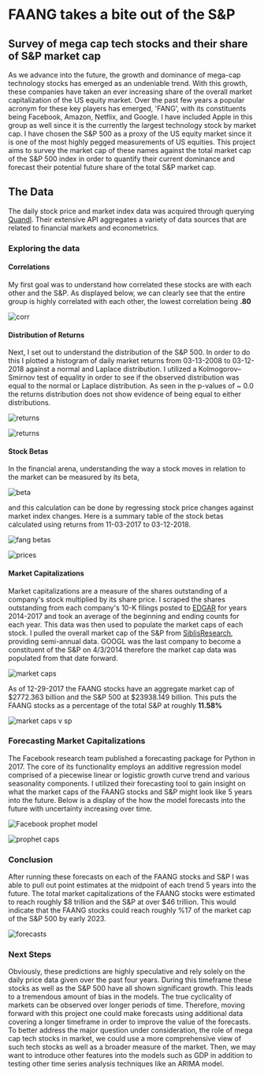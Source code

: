 # FAANG takes a bite out of the S&P
## Survey of mega cap tech stocks and their share of S&amp;P market cap

  As we advance into the future, the growth and dominance of mega-cap technology stocks has emerged as an undeniable trend. With this growth,  these companies have taken an ever increasing share of the overall market capitalization of the US equity market. Over the past few years a popular acronym for these key players has emerged, 'FANG', with its constituents being Facebook, Amazon, Netflix, and Google. I have included Apple in this group as well since it is the currently the largest technology stock by market cap. I have chosen the S&P 500 as a proxy of the US equity market since it is one of the most highly pegged measurements of US equities. This project aims to survey the market cap of these names against the total market cap of the S&P 500 index in order to quantify their current dominance and forecast their potential future share of the total S&P market cap.

## The Data
  The daily stock price and market index data was acquired through querying [Quandl](www.quandl.com). Their extensive API aggregates a variety of data sources that are related to financial markets and econometrics.  
### Exploring the data

#### Correlations
  My first goal was to understand how correlated these stocks are with each other and the S&P. As displayed below, we can clearly see that the entire group is highly correlated with each other, the lowest correlation being **.80**

  ![corr](/images/correlation.png)
#### Distribution of Returns
  Next, I set out to understand the distribution of the S&P 500. In order to do this I plotted a histogram of daily market returns from 03-13-2008 to 03-12-2018 against a normal and Laplace distribution. I utilized a Kolmogorov–Smirnov test of equality in order to see if the observed distribution was equal to the normal or Laplace distribution. As seen in the p-values of ~ 0.0 the returns distribution does not show evidence of being equal to either distributions.  

  ![returns](/images/normal1.png)

  ![returns](/images/laplace1.png)

#### Stock Betas
  In the financial arena, understanding the way a stock moves in relation to the market can be measured by its beta,

  ![beta](/images/beta.svg)

  and this calculation can be done by regressing stock price changes against market index changes. Here is a summary table of the stock betas calculated using returns from 11-03-2017 to 03-12-2018.

  ![fang betas](/images/fangbetas.png)

  ![prices](/images/prices.png)

#### Market Capitalizations
  Market capitalizations are a measure of the shares outstanding of a company's stock multiplied by its share price. I scraped the shares outstanding from each company's 10-K filings posted to [EDGAR](https://www.sec.gov/edgar/searchedgar/companysearch.html) for years 2014-2017 and took an average of the beginning and ending counts for each year. This data was then used to populate the market caps of each stock. I pulled the overall market cap of the S&P from [SiblisResearch](http://siblisresearch.com/data/total-market-cap-sp-500/), providing semi-annual data. GOOGL was the last company to become a constituent of the S&P on 4/3/2014 therefore the market cap data was populated from that date forward.

  ![market caps](/images/fangcaps.png)

  As of 12-29-2017 the FAANG stocks have an aggregate market cap of $2772.363 billion and the S&P 500 at $23938.149 billion. This puts the FAANG stocks as a percentage of the total S&P at roughly **11.58%**

  ![market caps v sp](/images/fangbar.png)

### Forecasting Market Capitalizations

  The Facebook research team published a forecasting package for Python in 2017. The core of its functionality employs an additive regression model comprised of a piecewise linear or logistic growth curve trend and various seasonality components. I utilized their forecasting tool to gain insight on what the market caps of the FAANG stocks and S&P might look like 5 years into the future. Below is a display of the how the model forecasts into the future with uncertainty increasing over time.

  ![Facebook prophet model](/images/fbprophet.png)

  ![prophet caps](/images/fangproph.png)



### Conclusion
  After running these forecasts on each of the FAANG stocks and S&P I was able to pull out point estimates at the midpoint of each trend 5 years into the future. The total market capitalizations of the FAANG stocks were estimated to reach roughly $8 trillion and the S&P at over $46 trillion. This would indicate that the FAANG stocks could reach roughly %17 of the market cap of the S&P 500 by early 2023.  

  ![forecasts](/images/finalforecast.png)


### Next Steps

  Obviously, these predictions are highly speculative and rely solely on the daily price data given over the past four years. During this timeframe these stocks as well as the S&P 500 have all shown significant growth. This leads to a tremendous amount of bias in the models. The true cyclicality of markets can be observed over longer periods of time. Therefore, moving forward with this project one could make forecasts using additional data covering a longer timeframe in order to improve the value of the forecasts. To better address the major question under consideration, the role of mega cap tech stocks in market, we could use a more comprehensive view of such tech stocks as well as a broader measure of the market. Then, we may want to introduce other features into the models such as GDP in addition to testing other time series analysis techniques like an ARIMA model.       
